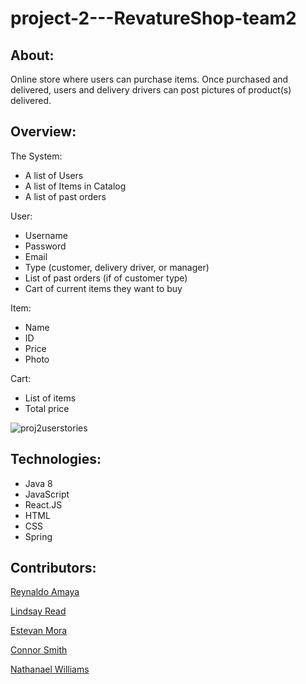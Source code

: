 # project-2---RevatureShop-team2

## About:

Online store where users can purchase items. Once purchased and delivered, users and delivery drivers can post pictures of product(s) delivered.

## Overview:

The System:
- A list of Users
- A list of Items in Catalog 
- A list of past orders

User:
- Username
- Password
- Email
- Type (customer, delivery driver, or manager)
- List of past orders (if of customer type)
- Cart of current items they want to buy

Item:
- Name
- ID
- Price
- Photo

Cart:
- List of items
- Total price


![proj2userstories](https://user-images.githubusercontent.com/65792127/112054769-97144d00-8b1b-11eb-8471-5fec0e2cffe4.png)


## Technologies:

- Java 8
- JavaScript
- React.JS
- HTML
- CSS
- Spring

## Contributors:

[Reynaldo Amaya](https://github.com/ReyA105)

[Lindsay Read](https://github.com/lindsayread)

[Estevan Mora](https://github.com/poraltic)

[Connor Smith](https://github.com/smithium)

[Nathanael Williams](https://github.com/nathanael567)
